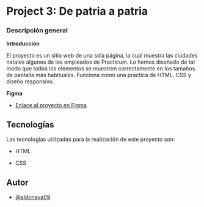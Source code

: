 # Project 3: De patria a patria
### Descripción general    
  
**Introducción**    
  
El proyecto es un sitio web de una sola página, la cual muestra las ciudades natales algunos de los empleados de Practicum. Lo hemos diseñado de tal modo que todos los elementos se muestren correctamente en los tamaños de pantalla más habituales. Funciona como una practica de HTML, CSS y diseño responsivo.
  
**Figma**  
  
* [Enlace al proyecto en Figma](https://www.figma.com/file/ZW8wxTYTZH2czTTfDMVHWq/WEB%2C-Sprint-3-%3A-De-patria-a-patria-%7C-desktop-%2B-mobile?node-id=0%3A1)  
  
## Tecnologías

Las tecnologías utilizadas para la realización de este proyecto son:

- HTML

- CSS

## Autor

- [@aldonava09](https://github.com/aldonava09)
